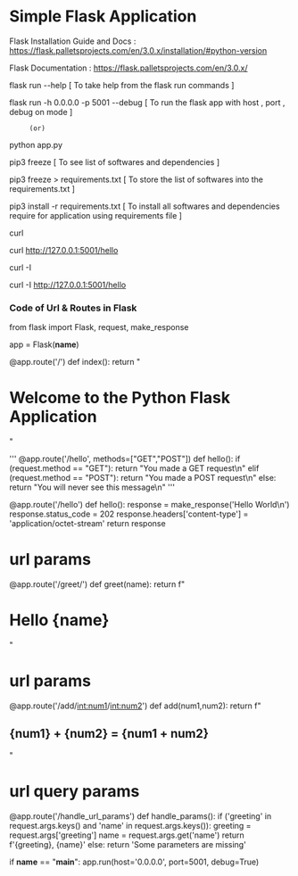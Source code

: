# Simple Flask Application

  Flask Installation Guide and Docs : https://flask.palletsprojects.com/en/3.0.x/installation/#python-version

  
  Flask Documentation : https://flask.palletsprojects.com/en/3.0.x/

  flask run --help [ To take help from the flask run commands ]

  flask run -h 0.0.0.0 -p 5001 --debug [ To run the flask app with host , port , debug on mode ]

         (or)

  python app.py

  pip3 freeze [ To see list of softwares and dependencies ]

  pip3 freeze > requirements.txt [ To store the list of softwares into the requirements.txt ]

  pip3 install -r requirements.txt [ To install all softwares and dependencies require for application using requirements file ]

  curl <website-url>

  curl http://127.0.0.1:5001/hello

  curl -I <website-url>

  curl -I http://127.0.0.1:5001/hello

 

### Code of Url & Routes in Flask

  from flask import Flask, request, make_response

  app = Flask(__name__)

  @app.route('/')
  def index():
    return "<h1>Welcome to the Python Flask Application</h1>"

  '''
  @app.route('/hello', methods=["GET","POST"])
  def hello():
    if (request.method == "GET"):
      return "You made a GET request\n"
    elif (request.method == "POST"):
      return "You made a POST request\n"
    else:
      return "You will never see this message\n"
  '''

  @app.route('/hello')
  def hello():
    response = make_response('Hello World\n')
    response.status_code = 202
    response.headers['content-type'] = 'application/octet-stream'
    return response

  # url params
  @app.route('/greet/<name>')
  def greet(name):
    return f"<h1>Hello {name}</h1>"

  # url params
  @app.route('/add/<int:num1>/<int:num2>')
  def add(num1,num2):
    return f"<h2>{num1} + {num2} = {num1 + num2}</h2>"

  # url query params
  @app.route('/handle_url_params')
  def handle_params():
    if ('greeting' in request.args.keys() and 'name' in request.args.keys()):
      greeting = request.args['greeting']
      name = request.args.get('name')
      return f'{greeting}, {name}'
    else:
      return 'Some parameters are missing'

  if __name__ == "__main__":
    app.run(host='0.0.0.0', port=5001, debug=True)